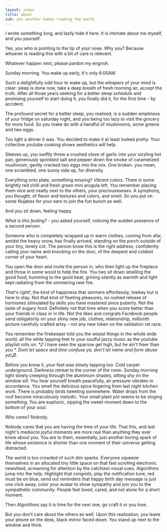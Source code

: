 ```yaml
---
layout: index
title: about
sub: yet another human roaming the earth
---
```


I wrote something long, and lazily hide it here. It is intimate about me myself, and you yourself. 

Yes, *you* who is pointing to the tip of your nose. Why you? Because whoever is reading this with a bit of care is relevant.

Whatever happen next, please pardon my engrish.

Sunday morning. You wake up early, it's only 6:00AM. 

Such a delightfully odd hour to wake up, but the whispers of your mind is clear: sleep is done now, take a deep breath of fresh morning air, accept the truth. After all those years seeking for a better sleep schedule and promising yourself to start doing it, you finally did it, for the first time - by accident.

The profound secret for a better sleep, you realised, is a sudden emptiness of your fridge on saturday night, and you being too lazy to visit the grocery for more food. So you make do with a handful of mushrooms, some greens and two eggs. 

Too light a dinner it was. You decided to make it at least looked pretty. Your collective youtube cooking shows aesthetics will help.

Sleeves up, you swiftly threw a crushed clove of garlic into your sizzling hot pan, generously sprinkled salt and pepper down the smoke of caramelized mushroom, gently cracked two eggs into the mix. One broken. you mean, one scrambled, one sunny side up, for diversity.

Everything onto plate, something missing? *Vibrant colors*. There is some brightly red chilli and fresh green mini arugula left. You remember placing them nice and neatly next to the others, your preciouseseses. A symphony, you thought, of flavor and textures and colors, and smell. So you put on some Nujabes for your ears to join the fun bunch as well.

And you sit down, feeling happy. 

*What is this feeling?* - you asked yourself, noticing the sudden presence of a second person.

Someone who is completely wrapped up in warm clothes, coming from afar, amidst the heavy snow, has finally arrived, standing on the porch outside of your tiny, lonely cot. The person know this is the right address, confidently calling your name and knocking on the door, of the deepest and coldest corner of your heart.

You open the door and invite the person in, who then light up the fireplace and throw in some wood to help the fire. You two sit down smelling the good food, humming to the good beat, grining silently as warmth and light kept radiating from the simmering new fire.

*That's right!*, the kind of happiness that simmers effortlessly, lowkey but is here to stay. Not that kind of fleeting pleasures, no rushed release of hormones stimulated by skills you have mastered since puberty. Not the taste of sugary food. Definitely not that time when you score better than your friends in class or in life. Not the likes and congrats Facebook people send obligatorily on your shiny new job, clothes, relationship, millionth picture carefully crafted artsy - not any new token on the validation rat race.

You remember the firekeeper told you the wisest things in the whole wide world, all the while tapping feet to your soulful jazzy music as the youtube playlist rolls on. *♪ I have seen the sparrow get high, but he ain't freer than you *. *Dont let space and time confuse ya, don't let name and form abuse ya!♫*.

Before you know it, your feet was slowly tapping too. Cold carpet underground. Darkness retreat to the corner of the room. Sunday morning light slowly creeping through the aluminium shades, sitting shy on the window sill. You hear yourself breath peacefully, air pressure vibrates in accordance. You smell the delicious spice lingering from last night kitchen work. There is probably birds tweeting somewhere. Water drops from the roof become miraculously melodic. Your small plant pot seems to be singing something. You are euphoric, sipping the sweet moment down to the bottom of your soul.

Who cares? Nobody.

Nobody cares that you are having the time of your life. That this, and last night's mediocre joyful moments are more real than anything they ever know about you. You are to them, essentially, just another boring spark of life whose existence is shorter than one moment of their universe getting distracted. 

The world is too crowded of such dim sparks. Everyone squeeze themselves in an allocated tiny little space on that fast scrolling electronic newsfeed, screaming for attention by the catchiest visual cues. Algorithms jump into the help. Highlight that *congrats*, play the notification tune, red must be on blue, send out reminders that happy birth day message is just one click away, color your avatar to show sympathy and join you to the sympathetic community. People feel loved, cared, and not alone for a short moment. 

Then Algorithms say it is time for the next one, go craft it or you lose.

But you don't care about the others as well. Upon this realization, you leave your phone on the desk, black mirror faced down. You stand up next to the window and think.





<p>&nbsp;</p><p></p>
<p>&nbsp;</p><p></p>
<p>&nbsp;</p><p></p>
<p>&nbsp;</p><p></p>
<p>&nbsp;</p><p></p>
<p>&nbsp;</p><p></p>
<p>&nbsp;</p><p></p>
<p>&nbsp;</p><p></p>
<p>&nbsp;</p><p></p>
<p>&nbsp;</p><p></p>
<p>&nbsp;</p><p></p>
<p>&nbsp;</p><p></p>
<p>&nbsp;</p><p></p>
<p>&nbsp;</p><p></p>
<p>&nbsp;</p><p></p>
<p>&nbsp;</p><p></p>
<p>&nbsp;</p><p></p>